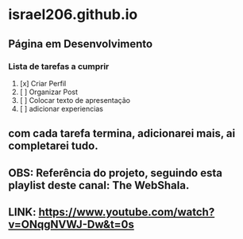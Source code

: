 # israel206.github.io
## Página em Desenvolvimento
### Lista de tarefas a cumprir
1. [x] Criar Perfil
2. [ ] Organizar Post
3. [ ] Colocar texto de apresentação
4. [ ] adicionar experiencias
## com cada tarefa termina, adicionarei mais, ai completarei tudo.


## OBS: Referência do projeto, seguindo esta playlist deste canal: The WebShala.
## LINK: https://www.youtube.com/watch?v=ONqgNVWJ-Dw&t=0s
